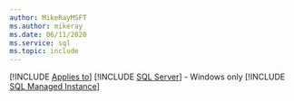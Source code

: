 ```yaml
---
author: MikeRayMSFT
ms.author: mikeray
ms.date: 06/11/2020
ms.service: sql
ms.topic: include
---
```


[!INCLUDE [Applies to](../../includes/applies-md.md)] [!INCLUDE [SQL Server](./_ssnoversion.md)] - Windows only [!INCLUDE [SQL Managed Instance](../../includes/applies-to-version/_asmi.md)]